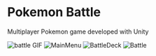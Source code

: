 # Pokemon Battle
Multiplayer Pokemon game developed with Unity

![battle GIF](https://user-images.githubusercontent.com/37630492/66253807-69481680-e776-11e9-8127-9925053cbef4.gif)
![MainMenu](https://user-images.githubusercontent.com/37630492/65522857-1360ac80-def4-11e9-873b-89259e63cdd8.png)
![BattleDeck](https://user-images.githubusercontent.com/37630492/65613865-5045a580-dfbf-11e9-825e-d8c55f15461d.PNG)
![Battle](https://user-images.githubusercontent.com/37630492/65522858-1360ac80-def4-11e9-94d3-f215ff0b0c50.PNG)
